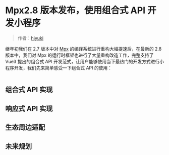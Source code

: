 # Mpx2.8 版本发布，使用组合式 API 开发小程序

> 作者：[hiyuki](https://github.com/hiyuki)

继年初我们在 2.7 版本中对 [Mpx](https://www.mpxjs.cn/) 的编译系统进行重构大幅提速后，在最新的 2.8 版本中，我们对 Mpx 的运行时框架也进行了大量重构改造工作，完整支持了 Vue3 提出的组合式 API 开发范式，让用户能够使用当下最热门的开发方式进行小程序开发，我们先来简单感受一下组合式 API 的使用：

```html

```

## 组合式 API 实现

## 响应式 API 实现

## 生态周边适配


## 未来规划

